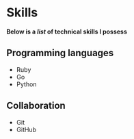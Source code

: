 # Skills

**Below is a _list_ of technical skills I possess**

## Programming languages
- Ruby
- Go
- Python

## Collaboration
- Git
- GitHub
